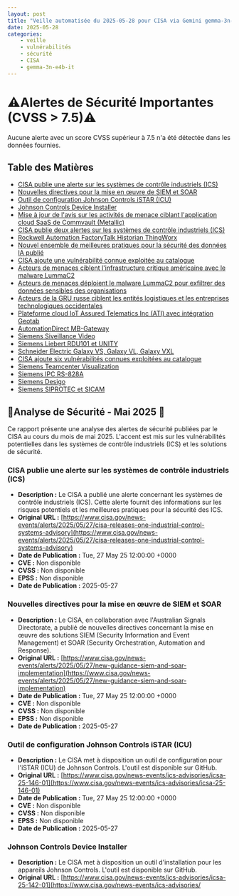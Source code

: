```yaml
---
layout: post
title: "Veille automatisée du 2025-05-28 pour CISA via Gemini gemma-3n-e4b-it"
date: 2025-05-28
categories:
    - veille
    - vulnérabilités
    - sécurité
    - CISA
    - gemma-3n-e4b-it
---
```

# ⚠️Alertes de Sécurité Importantes (CVSS > 7.5)⚠️
Aucune alerte avec un score CVSS supérieur à 7.5 n'a été détectée dans les données fournies.

## Table des Matières

* [CISA publie une alerte sur les systèmes de contrôle industriels (ICS)](https://www.cisa.gov/news-events/alerts/2025/05/27/cisa-releases-one-industrial-control-systems-advisory)
* [Nouvelles directives pour la mise en œuvre de SIEM et SOAR](https://www.cisa.gov/news-events/alerts/2025/05/27/new-guidance-siem-and-soar-implementation)
* [Outil de configuration Johnson Controls iSTAR (ICU)](https://www.cisa.gov/news-events/ics-advisories/icsa-25-146-01)
* [Johnson Controls Device Installer](https://www.cisa.gov/news-events/ics-advisories/icsa-25-142-01)
* [Mise à jour de l'avis sur les activités de menace ciblant l'application cloud SaaS de Commvault (Metallic)](https://www.cisa.gov/news-events/alerts/2025/05/22/advisory-update-cyber-threat-activity-targeting-commvaults-saas-cloud-application-metallic)
* [CISA publie deux alertes sur les systèmes de contrôle industriels (ICS)](https://www.cisa.gov/news-events/alerts/2025/05/22/cisa-releases-two-industrial-control-systems-advisories)
* [Rockwell Automation FactoryTalk Historian ThingWorx](https://www.cisa.gov/news-events/ics-advisories/icsa-25-142-02)
* [Nouvel ensemble de meilleures pratiques pour la sécurité des données IA publié](https://www.cisa.gov/news-events/alerts/2025/05/22/new-best-practices-guide-securing-ai-data-released)
* [CISA ajoute une vulnérabilité connue exploitée au catalogue](https://www.cisa.gov/news-events/alerts/2025/05/22/cisa-adds-one-known-exploited-vulnerability-catalog)
* [Acteurs de menaces ciblent l'infrastructure critique américaine avec le malware LummaC2](https://www.cisa.gov/news-events/alerts/2025/05/21/threat-actors-target-us-critical-infrastructure-lummac2-malware)
* [Acteurs de menaces déploient le malware LummaC2 pour exfiltrer des données sensibles des organisations](https://www.cisa.gov/news-events/cybersecurity-advisories/aa25-141b)
* [Acteurs de la GRU russe ciblent les entités logistiques et les entreprises technologiques occidentales](https://www.cisa.gov/news-events/cybersecurity-advisories/aa25-141a)
* [Plateforme cloud IoT Assured Telematics Inc (ATI) avec intégration Geotab](https://www.cisa.gov/news-events/ics-advisories/icsa-25-140-11)
* [AutomationDirect MB-Gateway](https://www.cisa.gov/news-events/ics-advisories/icsa-25-140-09)
* [Siemens Siveillance Video](https://www.cisa.gov/news-events/ics-advisories/icsa-25-140-05)
* [Siemens Liebert RDU101 et UNITY](https://www.cisa.gov/news-events/ics-advisories/icsa-25-140-10)
* [Schneider Electric Galaxy VS, Galaxy VL, Galaxy VXL](https://www.cisa.gov/news-events/ics-advisories/icsa-25-140-07)
* [CISA ajoute six vulnérabilités connues exploitées au catalogue](https://www.cisa.gov/news-events/alerts/2025/05/19/cisa-adds-six-known-exploited-vulnerabilities-catalog)
* [Siemens Teamcenter Visualization](https://www.cisa.gov/news-events/ics-advisories/icsa-25-135-06)
* [Siemens IPC RS-828A](https://www.cisa.gov/news-events/ics-advisories/icsa-25-135-07)
* [Siemens Desigo](https://www.cisa.gov/news-events/ics-advisories/icsa-25-135-04)
* [Siemens SIPROTEC et SICAM](https://www.cisa.gov/news-events/ics-advisories/icsa-25-135-05)

## 📢Analyse de Sécurité - Mai 2025 📢

Ce rapport présente une analyse des alertes de sécurité publiées par le CISA au cours du mois de mai 2025. L'accent est mis sur les vulnérabilités potentielles dans les systèmes de contrôle industriels (ICS) et les solutions de sécurité.

### CISA publie une alerte sur les systèmes de contrôle industriels (ICS) 
* **Description :** Le CISA a publié une alerte concernant les systèmes de contrôle industriels (ICS). Cette alerte fournit des informations sur les risques potentiels et les meilleures pratiques pour la sécurité des ICS.
* **Original URL :** [https://www.cisa.gov/news-events/alerts/2025/05/27/cisa-releases-one-industrial-control-systems-advisory](https://www.cisa.gov/news-events/alerts/2025/05/27/cisa-releases-one-industrial-control-systems-advisory)
* **Date de Publication :** Tue, 27 May 25 12:00:00 +0000
* **CVE :** Non disponible
* **CVSS :** Non disponible
* **EPSS :** Non disponible
* **Date de Publication :** 2025-05-27

### Nouvelles directives pour la mise en œuvre de SIEM et SOAR 
* **Description :** Le CISA, en collaboration avec l'Australian Signals Directorate, a publié de nouvelles directives concernant la mise en œuvre des solutions SIEM (Security Information and Event Management) et SOAR (Security Orchestration, Automation and Response).
* **Original URL :** [https://www.cisa.gov/news-events/alerts/2025/05/27/new-guidance-siem-and-soar-implementation](https://www.cisa.gov/news-events/alerts/2025/05/27/new-guidance-siem-and-soar-implementation)
* **Date de Publication :** Tue, 27 May 25 12:00:00 +0000
* **CVE :** Non disponible
* **CVSS :** Non disponible
* **EPSS :** Non disponible
* **Date de Publication :** 2025-05-27

### Outil de configuration Johnson Controls iSTAR (ICU)
* **Description :**  Le CISA met à disposition un outil de configuration pour l'iSTAR (ICU) de Johnson Controls. L'outil est disponible sur GitHub.
* **Original URL :** [https://www.cisa.gov/news-events/ics-advisories/icsa-25-146-01](https://www.cisa.gov/news-events/ics-advisories/icsa-25-146-01)
* **Date de Publication :** Tue, 27 May 25 12:00:00 +0000
* **CVE :** Non disponible
* **CVSS :** Non disponible
* **EPSS :** Non disponible
* **Date de Publication :** 2025-05-27

### Johnson Controls Device Installer
* **Description :** Le CISA met à disposition un outil d'installation pour les appareils Johnson Controls. L'outil est disponible sur GitHub.
* **Original URL :** [https://www.cisa.gov/news-events/ics-advisories/icsa-25-142-01](https://www.cisa.gov/news-events/ics-advisories/